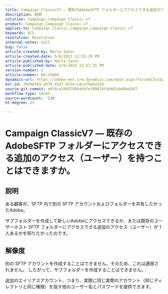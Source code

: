 ```yaml
---
title: Campaign ClassicV7 — 既存のAdobeSFTP フォルダーにアクセスできる追加のアクセス（ユーザー）を持つことはできますか。
description: 説明
solution: Campaign,Campaign Classic v7
product: Campaign,Campaign Classic v7
applies-to: Campaign Classic,Campaign,Campaign Classic v7
keywords: KCS
resolution: Resolution
internal-notes: null
bug: false
article-created-by: Marta Zator
article-created-date: 5/6/2022 12:55:29 PM
article-published-by: Marta Zator
article-published-date: 5/6/2022 12:57:25 PM
version-number: 2
article-number: KA-15084
dynamics-url: https://adobe-ent.crm.dynamics.com/main.aspx?forceUCI=1&pagetype=entityrecord&etn=knowledgearticle&id=7c7db8ca-3bcd-ec11-a7b5-6045bd00dbbc
exl-id: 39d98303-a978-41d7-833d-c4ca79a62e2d
source-git-commit: e8f4ca2dd578944d4fe399074fab461de88ad247
workflow-type: tm+mt
source-wordcount: '138'
ht-degree: 2%

---
```


# Campaign ClassicV7 — 既存のAdobeSFTP フォルダーにアクセスできる追加のアクセス（ユーザー）を持つことはできますか。

## 説明


ある顧客が、SFTP 内で別の SFTP アカウントおよびフォルダーを共有したかったAdobe。

サブフォルダーを作成して新しいAdobeにアクセスできるか、または既存のユーザーホスト SFTP フォルダーにアクセスできる追加のアクセス（ユーザー）が 1 人あるかを知りたかったのです。


## 解像度


別の SFTP アカウントを作成することはできません。そのため、これは適用されません。 したがって、サブフォルダーを作成することはできません。

追加のエイリアスアカウント、つまり、実際に同じ実際のアカウント（同じディレクトリと同じ権限）を指す他のユーザー名とパスワードを提供できます。

